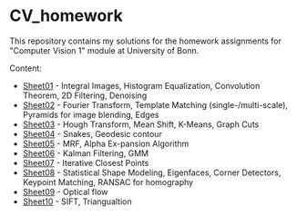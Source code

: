 # CV_homework

This repository contains my solutions for the homework assignments for "Computer Vision 1" module at University of Bonn.

Content:

* [Sheet01](Sheets/Sheet01) -  Integral Images, Histogram Equalization, Convolution Theorem, 2D Filtering, Denoising
* [Sheet02](Sheets/Sheet02) -  Fourier Transform, Template Matching (single-/multi-scale), Pyramids for image blending, Edges
* [Sheet03](Sheets/Sheet03) -  Hough Transform, Mean Shift, K-Means, Graph Cuts
* [Sheet04](Sheets/Sheet04) -  Snakes, Geodesic contour 
* [Sheet05](Sheets/Sheet05) -  MRF, Alpha Ex-pansion Algorithm
* [Sheet06](Sheets/Sheet06) -  Kalman Filtering, GMM
* [Sheet07](Sheets/Sheet07) -  Iterative Closest Points
* [Sheet08](Sheets/Sheet08) -  Statistical Shape Modeling, Eigenfaces, Corner Detectors, Keypoint Matching, RANSAC for homography
* [Sheet09](Sheets/Sheet09) -  Optical flow
* [Sheet10](Sheets/Sheet10) -  SIFT, Triangualtion
